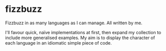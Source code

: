 # fizzbuzz
Fizzbuzz in as many languages as I can manage. All written by me.

I'll favour quick, naïve implementations at first, then expand my collection to include more generalised examples. My aim is to display the character of each language in an idiomatic simple piece of code.
